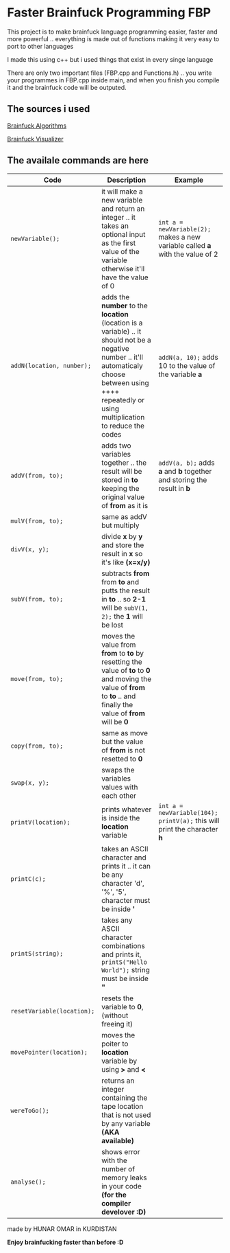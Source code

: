 # Faster Brainfuck Programming FBP
This project is to make brainfuck language programming easier, faster and more powerful ..  everything is made out of functions making it very easy to port to other languages 

I made this using c++ but i used things that exist in every singe language 

There are only two important files (FBP.cpp and Functions.h) .. you write your programmes in FBP.cpp inside main, and when you finish you compile it and the brainfuck code will be outputed.

## The sources i used

[Brainfuck Algorithms](https://esolangs.org/wiki/Brainfuck_algorithms#Divmod_algorithm/)  
 
[Brainfuck Visualizer](https://fatiherikli.github.io/brainfuck-visualizer/)  

## The availale commands are here  

|Code|Description|Example|
|------|-----|------|
|`newVariable();`|it will make a new variable and return an integer .. it takes an optional input as the first value of the variable otherwise it'll have the value of 0 | `int a = newVariable(2);`   makes a new variable called **a** with the value of 2|
|`addN(location, number);`|adds the **number** to the **location** (location is a variable) .. it should not be a negative number .. it'll automaticaly choose between using ++++ repeatedly or using multiplication to reduce the codes|`addN(a, 10);`    adds 10 to the value of the variable **a**|
|`addV(from, to);`|adds two variables together .. the result will be stored in **to** keeping the original value of **from** as it is|`addV(a, b);`   adds **a** and **b** together and storing the result in **b**|
|`mulV(from, to);`|same as addV but multiply||
|`divV(x, y);`|divide **x** by **y** and store the result in **x**  so it's like **(x=x/y)**  ||
|`subV(from, to);`|subtracts **from** from **to** and putts the result in **to** .. so **2-1** will be `subV(1, 2);` the **1** will be lost||
|`move(from, to);`|moves the value from **from** to **to** by resetting the value of **to** to **0** and moving the value of **from** to **to** .. and finally the value of **from** will be **0**||
|`copy(from, to);`|same as move but the value of **from** is not resetted to **0**||
|`swap(x, y);`|swaps the variables values with each other||
|`printV(location);`|prints whatever is inside the **location** variable| `int a = newVariable(104);` `printV(a);`  this will print the character **h**|
|`printC(c);`|takes an ASCII character and prints it .. it can be any character 'd', '%', '5', character must be inside **'**||
|`printS(string);`|takes any ASCII character combinations and prints it, `printS("Hello World");` string must be inside **"**||
|`resetVariable(location);`|resets the variable to **0**, (without freeing it)||
|`movePointer(location);`|moves the poiter to **location** variable by using **>** and **<**||
|`wereToGo();`|returns an integer containing the tape location that is not used by any variable **(AKA available)**||
|`analyse();`|shows error with the number of memory leaks in your code **(for the compiler develover :D)**||

made by HUNAR OMAR in KURDISTAN  

**Enjoy brainfucking faster than before :D**
